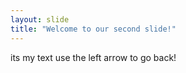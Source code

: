 ```yaml
---
layout: slide
title: "Welcome to our second slide!"
---
```

its my text
use the left arrow to go back!
